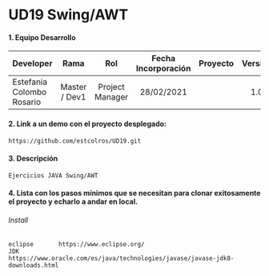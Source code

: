 # UD19 Swing/AWT

#### 1. Equipo Desarrollo 
| Developer | Rama | Rol | Fecha Incorporación | Proyecto | Versión |
| --- | :---:  | :---:  | :---:  | :---: | :---:  |
| Estefania Colombo Rosario | Master / Dev1 | Project Manager | 28/02/2021 |   | 1.0  |

#### 2. Link a un demo con el proyecto desplegado:
```
https://github.com/estcolros/UD19.git
```

#### 3. Descripción 
```
Ejercicios JAVA Swing/AWT
```

#### 4. Lista con los pasos mínimos que se necesitan para clonar exitosamente el proyecto y echarlo a andar en local.
###### Install
```
eclipse       https://www.eclipse.org/
JDK           https://www.oracle.com/es/java/technologies/javase/javase-jdk8-downloads.html
```


